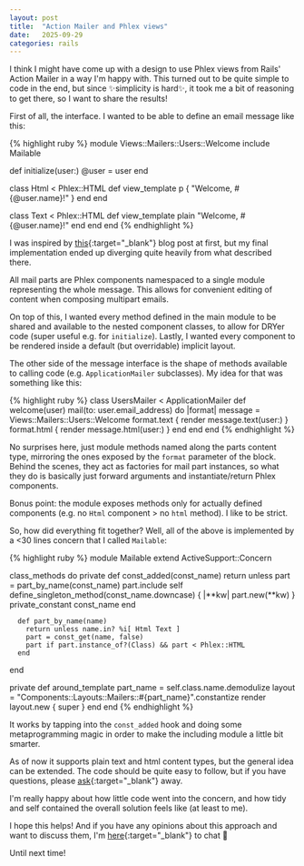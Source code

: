 ```yaml
---
layout: post
title:  "Action Mailer and Phlex views"
date:   2025-09-29
categories: rails
---
```


I think I might have come up with a design to use Phlex views from Rails'
Action Mailer in a way I'm happy with. This turned out to be quite simple to
code in the end, but since ✨simplicity is hard✨, it took me a bit of
reasoning to get there, so I want to share the results!

First of all, the interface. I wanted to be able to define an email message
like this:

{% highlight ruby %}
module Views::Mailers::Users::Welcome
  include Mailable

  def initialize(user:)
    @user = user
  end

  class Html < Phlex::HTML
    def view_template
      p { "Welcome, #{@user.name}!" }
    end
  end

  class Text < Phlex::HTML
    def view_template
      plain "Welcome, #{@user.name}!"
    end
  end
end
{% endhighlight %}

I was inspired by [this](https://camillovisini.com/coding/phlex-for-rails-emails-action-mailer-without-erb){:target="_blank"}
blog post at first, but my final implementation ended up diverging quite
heavily from what described there.

All mail parts are Phlex components namespaced to a single module representing
the whole message. This allows for convenient editing of content when composing
multipart emails.

On top of this, I wanted every method defined in the main module to be shared
and available to the nested component classes, to allow for DRYer code (super
useful e.g. for `initialize`). Lastly, I wanted every component to be rendered
inside a default (but overridable) implicit layout.

The other side of the message interface is the shape of methods available to
calling code (e.g. `ApplicationMailer` subclasses). My idea for that was
something like this:

{% highlight ruby %}
class UsersMailer < ApplicationMailer
  def welcome(user)
    mail(to: user.email_address) do |format|
      message = Views::Mailers::Users::Welcome
      format.text { render message.text(user:) }
      format.html { render message.html(user:) }
    end
  end
end
{% endhighlight %}

No surprises here, just module methods named along the parts content type,
mirroring the ones exposed by the `format` parameter of the block. Behind the
scenes, they act as factories for mail part instances, so what they do is
basically just forward arguments and instantiate/return Phlex components.

Bonus point: the module exposes methods only for actually defined components
(e.g. no `Html` component > no `html` method). I like to be strict.

So, how did everything fit together? Well, all of the above is implemented by a
<30 lines concern that I called `Mailable`:

{% highlight ruby %}
module Mailable
  extend ActiveSupport::Concern

  class_methods do
    private
      def const_added(const_name)
        return unless part = part_by_name(const_name)
        part.include self
        define_singleton_method(const_name.downcase) { |**kw| part.new(**kw) }
        private_constant const_name
      end

      def part_by_name(name)
        return unless name.in? %i[ Html Text ]
        part = const_get(name, false)
        part if part.instance_of?(Class) && part < Phlex::HTML
      end
  end

  private
    def around_template
      part_name = self.class.name.demodulize
      layout = "Components::Layouts::Mailers::#{part_name}".constantize
      render layout.new { super }
    end
end
{% endhighlight %}

It works by tapping into the `const_added` hook and doing some metaprogramming
magic in order to make the including module a little bit smarter.

As of now it supports plain text and html content types, but the general idea
can be extended. The code should be quite easy to follow, but if you have
questions, please [ask](https://bsky.app/profile/sang.io){:target="_blank"}
away.

I'm really happy about how little code went into the concern, and how tidy and
self contained the overall solution feels like (at least to me).

I hope this helps! And if you have any opinions about this approach and want to
discuss them, I'm [here](https://bsky.app/profile/sang.io){:target="_blank"} to
chat 🎉

Until next time!
